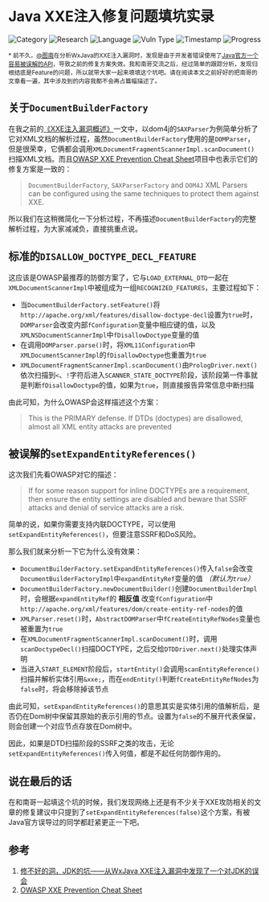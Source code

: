 # Java XXE注入修复问题填坑实录

![Category](https://img.shields.io/badge/category-security_research-blue.svg)
![Research](https://img.shields.io/badge/research-web_security-blue.svg)
![Language](https://img.shields.io/badge/lang-java-blue.svg)
![Vuln Type](https://img.shields.io/badge/vuln_type-xxei-red.svg)
![Timestamp](https://img.shields.io/badge/timestamp-1549059080-lightgrey.svg)
![Progress](https://img.shields.io/badge/progress-100%25-brightgreen.svg)

<sub>* 前不久，[@图南](https://x3fwy.bitcron.com/)在分析WxJava的XXE注入漏洞时，发现是由于开发者错误使用了[Java官方一个容易被误解的API](https://x3fwy.bitcron.com/post/a-jdk-bug)，导致之前的修复方案失效。我和南哥交流之后，经过简单的跟踪分析，发现归根结底是Feature的问题，所以就带大家一起来填填这个坑吧。请在阅读本文之前好好的把南哥的文章看一遍，其中涉及到的内容我都不会再占篇幅描述了。</sub>

## 关于`DocumentBuilderFactory`

在我之前的[《XXE注入漏洞概述》](../2018/xxe-injection-overview.md)一文中，以dom4j的`SAXParser`为例简单分析了它对XML文档的解析过程，虽然`DocumentBuilderFactory`使用的是`DOMParser`，但是很荣幸，它俩都会调用`XMLDocumentFragmentScannerImpl.scanDocument()`扫描XML文档。而且[OWASP XXE Prevention Cheat Sheet](https://www.owasp.org/index.php/XML_External_Entity_(XXE)_Prevention_Cheat_Sheet)项目中也表示它们的修复方案是一致的：

> `DocumentBuilderFactory`, `SAXParserFactory` and `DOM4J` XML Parsers can be configured using the same techniques to protect them against XXE.

所以我们在这稍微简化一下分析过程，不再描述`DocumentBuilderFactory`的完整解析过程，为大家减减负，直接挑重点说。

## 标准的`DISALLOW_DOCTYPE_DECL_FEATURE`

这应该是OWASP最推荐的防御方案了，它与`LOAD_EXTERNAL_DTD`一起在`XMLDocumentScannerImpl`中被组成为一组`RECOGNIZED_FEATURES`，主要过程如下：

- 当`DocumentBuilderFactory.setFeature()`将`http://apache.org/xml/features/disallow-doctype-decl`设置为`true`时，`DOMParser`会改变内部`fConfiguration`变量中相应键的值，以及`XMLNSDocumentScannerImpl`中`fDisallowDoctype`变量的值
- 在调用`DOMParser.parse()`时，将`XML11Configuration`中`XMLDocumentScannerImpl`的`fDisallowDoctype`也重置为`true`
- `XMLDocumentFragmentScannerImpl.scanDocument()`由`PrologDriver.next()`依次扫描到`<`、`!`字符后进入`SCANNER_STATE_DOCTYPE`阶段，该阶段第一件事就是判断`fDisallowDoctype`的值，如果为`true`，则直接报告异常信息中断扫描

由此可知，为什么OWASP会这样描述这个方案：

> This is the PRIMARY defense. If DTDs (doctypes) are disallowed, almost all XML entity attacks are prevented

## 被误解的`setExpandEntityReferences()`

这次我们先看OWASP对它的描述：

> If for some reason support for inline DOCTYPEs are a requirement, then ensure the entity settings are disabled and beware that SSRF attacks and denial of service attacks are a risk.

简单的说，如果你需要支持内联DOCTYPE，可以使用`setExpandEntityReferences()`，但要注意SSRF和DoS风险。

那么我们就来分析一下它为什么没有效果：

- `DocumentBuilderFactory.setExpandEntityReferences()`传入`false`会改变`DocumentBuilderFactoryImpl`中`expandEntityRef`变量的值 *（默认为`true`）*
- `DocumentBuilderFactory.newDocumentBuilder()`创建`DocumentBuilderImpl`时，会根据`expandEntityRef`的 **相反值** 改变`fConfiguration`中`http://apache.org/xml/features/dom/create-entity-ref-nodes`的值
- `XMLParser.reset()`时，`AbstractDOMParser`中`fCreateEntityRefNodes`变量也被重置为`true`
- 在`XMLDocumentFragmentScannerImpl.scanDocument()`时，调用`scanDoctypeDecl()`扫描DOCTYPE，之后交给`DTDDriver.next()`处理实体声明
- 当进入`START_ELEMENT`阶段后，`startEntity()`会调用`scanEntityReference()`扫描并解析实体引用`&xxe;`，而在`endEntity()`判断`fCreateEntityRefNodes`为`false`时，将会移除掉该节点

由此可知，`setExpandEntityReferences()`的意思其实是实体引用的值解析后，是否仍在Dom树中保留其原始的表示引用的节点。设置为`false`的不展开代表保留，则会创建一个对应节点存放在Dom树中。

因此，如果是DTD扫描阶段的SSRF之类的攻击，无论`setExpandEntityReferences()`传入何值，都是不起任何防御作用的。

## 说在最后的话

在和南哥一起填这个坑的时候，我们发现网络上还是有不少关于XXE攻防相关的文章的修复建议中只提到了`setExpandEntityReferences(false)`这个方案，有被Java官方误导过的同学都赶紧更正一下吧。

## 参考

1. [修不好的洞，JDK的坑——从WxJava XXE注入漏洞中发现了一个对JDK的误会](https://x3fwy.bitcron.com/post/a-jdk-bug)
1. [OWASP XXE Prevention Cheat Sheet](https://www.owasp.org/index.php/XML_External_Entity_(XXE)_Prevention_Cheat_Sheet)